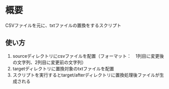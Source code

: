 # 概要
CSVファイルを元に、txtファイルの置換をするスクリプト

## 使い方
1. sourceディレクトリにcsvファイルを配置（フォーマット：　1列目に変更後の文字列、2列目に変更前の文字列）
2. targetディレクトリに置換対象のtxtファイルを配置
3. スクリプトを実行するとtarget/afterディレクトリに置換処理後ファイルが生成される
